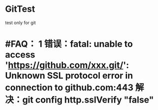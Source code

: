 # GitTest
test only for git


#FAQ：
1 错误：fatal: unable to access 'https://github.com/xxx.git/': Unknown SSL protocol error in connection to github.com:443 解决：git config http.sslVerify "false"
========